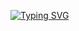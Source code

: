 [![Typing SVG](https://readme-typing-svg.demolab.com?font=Fira+Code&size=50&duration=5555&pause=3000&color=F724738D&random=false&width=435&height=100&lines=HI+I+AM+AKASH)](https://git.io/typing-svg)

